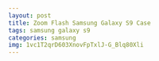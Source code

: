 ```yaml
---
layout: post
title: Zoom Flash Samsung Galaxy S9 Case
tags: samsung galaxy s9
categories: samsung
img: 1vc1T2qrD603XnovFpTxlJ-G_Blq80Xli
---
```

